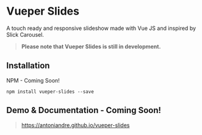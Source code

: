# Vueper Slides

A touch ready and responsive slideshow made with Vue JS and inspired by Slick Carousel.<br>
> **Please note that Vueper Slides is still in development.**

## Installation
NPM - Coming Soon!

```
npm install vueper-slides --save
```

## Demo & Documentation - Coming Soon!
> https://antoniandre.github.io/vueper-slides